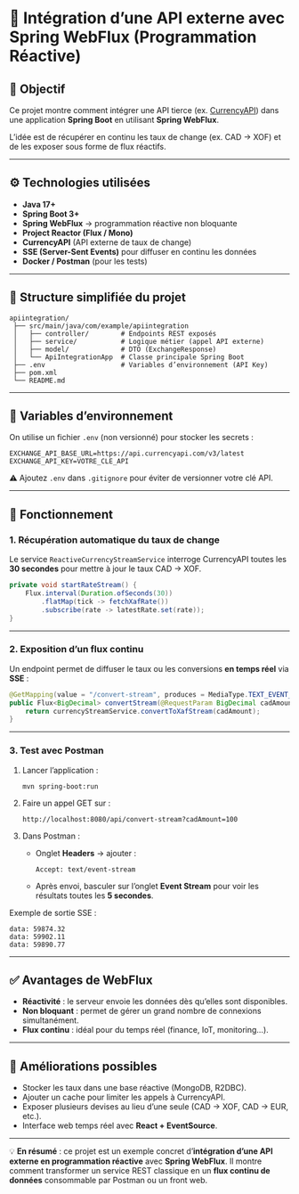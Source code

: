 # 📌 Intégration d’une API externe avec Spring WebFlux (Programmation Réactive)

## 🚀 Objectif

Ce projet montre comment intégrer une API tierce (ex. [CurrencyAPI](https://currencyapi.com)) dans une application **Spring Boot** en utilisant **Spring WebFlux**.

L’idée est de récupérer en continu les taux de change (ex. CAD → XOF) et de les exposer sous forme de flux réactifs.

---

## ⚙️ Technologies utilisées

* **Java 17+**
* **Spring Boot 3+**
* **Spring WebFlux** → programmation réactive non bloquante
* **Project Reactor (Flux / Mono)**
* **CurrencyAPI** (API externe de taux de change)
* **SSE (Server-Sent Events)** pour diffuser en continu les données
* **Docker / Postman** (pour les tests)

---

## 📂 Structure simplifiée du projet

```
apiintegration/
 ├── src/main/java/com/example/apiintegration
 │   ├── controller/        # Endpoints REST exposés
 │   ├── service/           # Logique métier (appel API externe)
 │   ├── model/             # DTO (ExchangeResponse)
 │   └── ApiIntegrationApp  # Classe principale Spring Boot
 ├── .env                   # Variables d’environnement (API Key)
 ├── pom.xml
 └── README.md
```

---

## 🔑 Variables d’environnement

On utilise un fichier `.env` (non versionné) pour stocker les secrets :

```
EXCHANGE_API_BASE_URL=https://api.currencyapi.com/v3/latest
EXCHANGE_API_KEY=VOTRE_CLE_API
```

⚠️ Ajoutez `.env` dans `.gitignore` pour éviter de versionner votre clé API.

---

## 🔄 Fonctionnement

### 1. Récupération automatique du taux de change

Le service `ReactiveCurrencyStreamService` interroge CurrencyAPI toutes les **30 secondes** pour mettre à jour le taux CAD → XOF.

```java
private void startRateStream() {
    Flux.interval(Duration.ofSeconds(30))
        .flatMap(tick -> fetchXafRate())
        .subscribe(rate -> latestRate.set(rate));
}
```

---

### 2. Exposition d’un **flux continu**

Un endpoint permet de diffuser le taux ou les conversions **en temps réel** via **SSE** :

```java
@GetMapping(value = "/convert-stream", produces = MediaType.TEXT_EVENT_STREAM_VALUE)
public Flux<BigDecimal> convertStream(@RequestParam BigDecimal cadAmount) {
    return currencyStreamService.convertToXafStream(cadAmount);
}
```

---

### 3. Test avec Postman

1. Lancer l’application :

   ```
   mvn spring-boot:run
   ```
2. Faire un appel GET sur :

   ```
   http://localhost:8080/api/convert-stream?cadAmount=100
   ```
3. Dans Postman :

    * Onglet **Headers** → ajouter :

      ```
      Accept: text/event-stream
      ```
    * Après envoi, basculer sur l’onglet **Event Stream** pour voir les résultats toutes les **5 secondes**.

Exemple de sortie SSE :

```
data: 59874.32
data: 59902.11
data: 59890.77
```

---

## ✅ Avantages de WebFlux

* **Réactivité** : le serveur envoie les données dès qu’elles sont disponibles.
* **Non bloquant** : permet de gérer un grand nombre de connexions simultanément.
* **Flux continu** : idéal pour du temps réel (finance, IoT, monitoring…).

---

## 🔮 Améliorations possibles

* Stocker les taux dans une base réactive (MongoDB, R2DBC).
* Ajouter un cache pour limiter les appels à CurrencyAPI.
* Exposer plusieurs devises au lieu d’une seule (CAD → XOF, CAD → EUR, etc.).
* Interface web temps réel avec **React + EventSource**.

---

💡 **En résumé** : ce projet est un exemple concret d’**intégration d’une API externe en programmation réactive** avec **Spring WebFlux**.
Il montre comment transformer un service REST classique en un **flux continu de données** consommable par Postman ou un front web.

